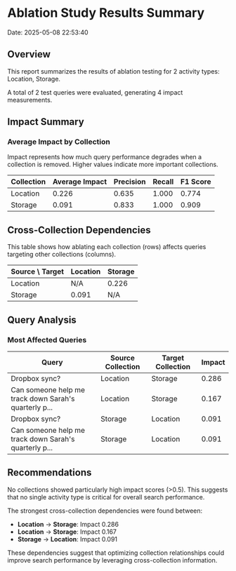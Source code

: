 # Ablation Study Results Summary
Date: 2025-05-08 22:53:40
## Overview
This report summarizes the results of ablation testing for 2 activity types: Location, Storage.

A total of 2 test queries were evaluated, generating 4 impact measurements.
## Impact Summary
### Average Impact by Collection
Impact represents how much query performance degrades when a collection is removed.
Higher values indicate more important collections.

| Collection | Average Impact | Precision | Recall | F1 Score |
|------------|---------------|-----------|--------|----------|
| Location | 0.226 | 0.635 | 1.000 | 0.774 |
| Storage | 0.091 | 0.833 | 1.000 | 0.909 |

## Cross-Collection Dependencies
This table shows how ablating each collection (rows) affects queries targeting other collections (columns).

| Source \ Target | Location | Storage |
|---------------|---------------|---------------|
| Location | N/A | 0.226 |
| Storage | 0.091 | N/A |

## Query Analysis
### Most Affected Queries
| Query | Source Collection | Target Collection | Impact |
|-------|-------------------|-------------------|--------|
| Dropbox sync? | Location | Storage | 0.286 |
| Can someone help me track down Sarah's quarterly p... | Location | Storage | 0.167 |
| Dropbox sync? | Storage | Location | 0.091 |
| Can someone help me track down Sarah's quarterly p... | Storage | Location | 0.091 |

## Recommendations
No collections showed particularly high impact scores (>0.5). This suggests that no single activity type is critical for overall search performance.

The strongest cross-collection dependencies were found between:

- **Location** → **Storage**: Impact 0.286
- **Location** → **Storage**: Impact 0.167
- **Storage** → **Location**: Impact 0.091

These dependencies suggest that optimizing collection relationships could improve search performance by leveraging cross-collection information.
